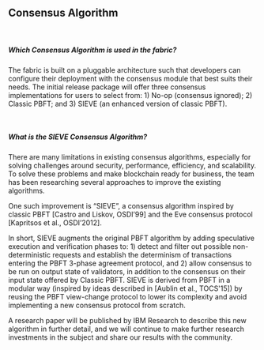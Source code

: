 ## Consensus Algorithm

&nbsp;
##### Which Consensus Algorithm is used in the fabric? 
The fabric is built on a pluggable architecture such that developers can configure their deployment with the consensus module that best suits their needs. The initial release package will offer three consensus implementations for users to select from: 1) No-op (consensus ignored); 2) Classic PBFT; and 3) SIEVE (an enhanced version of classic PBFT). 

&nbsp;
##### What is the SIEVE Consensus Algorithm?
There are many limitations in existing consensus algorithms, especially for solving challenges around security, performance, efficiency, and scalability. To solve these problems and make blockchain ready for business, the team has been researching several approaches to improve the existing algorithms. 

One such improvement is “SIEVE”, a consensus algorithm inspired by classic PBFT [Castro and Liskov, OSDI’99] and the Eve consensus protocol [Kapritsos et al., OSDI’2012]. 

In short, SIEVE augments the original PBFT algorithm by adding speculative execution and verification phases to: 1) detect and filter out possible non-deterministic requests and establish the determinism of transactions entering the PBFT 3-phase agreement protocol, and 2) allow consensus to be run on output state of validators, in addition to the consensus on their input state offered by Classic PBFT. SIEVE is derived from PBFT in a modular way (inspired by ideas described in  [Aublin et al., TOCS'15]) by reusing the PBFT view-change protocol to lower its complexity and avoid implementing a new consensus protocol from scratch.

A research paper will be published by IBM Research to describe this new algorithm in further detail, and we will continue to make further research investments in the subject and share our results with the community.

